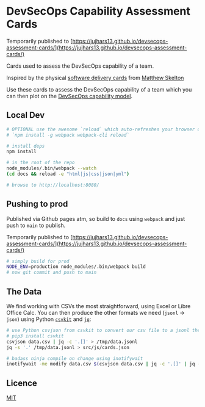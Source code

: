 # DevSecOps Capability Assessment Cards

Temporarily published to [https://jujhars13.github.io/devsecops-assessment-cards/](https://jujhars13.github.io/devsecops-assessment-cards/)

Cards used to assess the DevSecOps capability of a team.

Inspired by the physical [software delivery cards](https://agilestationery.com/products/software-delivery-assessment-card-deck-by-matthew-skelton) from [Matthew Skelton](https://uk.linkedin.com/in/matthewskelton)

Use these cards to assess the DevSecOps capability of a team which you can then plot on the [DevSecOps capability model](https://devsecops.jujhar.com/).

## Local Dev

```bash
# OPTIONAL use the awesome `reload` which auto-refreshes your browser on change using websockets
# `npm install -g webpack webpack-cli reload`

# install deps
npm install

# in the root of the repo
node_modules/.bin/webpack --watch
(cd docs && reload -e "html|js|css|json|yml")

# browse to http://localhost:8080/
```

## Pushing to prod

Published via Github pages atm, so build to `docs` using `webpack` and just push to `main` to publish.

Temporarily published to [https://jujhars13.github.io/devsecops-assessment-cards/](https://jujhars13.github.io/devsecops-assessment-cards/)

```bash
# simply build for prod
NODE_ENV=production node_modules/.bin/webpack build
# now git commit and push to main
```

## The Data

We find working with CSVs the most straightforward, using Excel or Libre Office Calc.
You can then produce the other formats we need (`jsonl` -> `json`) using Python [`csvkit`](https://csvkit.readthedocs.io/en/latest/tutorial.html) and [`jq`](https://stedolan.github.io/jq/):

```bash
# use Python csvjson from csvkit to convert our csv file to a jsonl then to a json file
# pip3 install csvkit
csvjson data.csv | jq -c '.[]' > /tmp/data.jsonl
jq -s '.' /tmp/data.jsonl > src/js/cards.json

# badass ninja compile on change using inotifywait
inotifywait -me modify data.csv $(csvjson data.csv | jq -c '.[]' | jq -s '.' > src/js/cards.json)
```

## Licence

[MIT](LICENSE)
